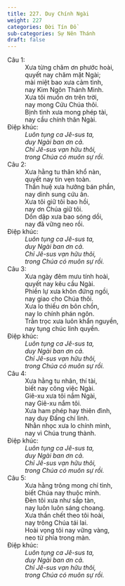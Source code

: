 ```yaml
---
title: 227. Duy Chính Ngài
weight: 227
categories: Đời Tín Đồ
sub-categories: Sự Nên Thánh
draft: false
---
```

<dl><dt>Câu 1:</dt><dd data-verse="1">Xưa từng chăm ơn phước hoài, <br/>quyết nay chăm mặt Ngài; <br/>mài miệt bao xưa cảm tình, <br/>nay Kim Ngôn Thánh Minh. <br/>Xưa tôi muốn ơn trên trời, <br/>nay mong Cứu Chúa thôi. <br/>Bịnh tình xưa mong phép tài, <br/>nay cầu chính thân Ngài. </dd><dt>Điệp khúc:</dt><dd data-chorus="1"><em>Luôn tụng ca Jê-sus ta, <br/>duy Ngài ban ơn cả. <br/>Chỉ Jê-sus vạn hữu thôi, <br/>trong Chúa có muôn sự rồi. </em></dd><dt>Câu 2:</dt><dd data-verse="2">Xưa hằng tu thân khổ nàn, <br/>quyết nay tin vẹn toàn. <br/>Thần huệ xưa hưởng bán phần, <br/>nay dinh sung cứu ân. <br/>Xưa tôi giữ tôi bao hồi, <br/>nay ơn Chúa giữ tôi. <br/>Dồn dập xưa bao sóng dồi, <br/>nay đã vững neo rồi. </dd><dt>Điệp khúc:</dt><dd data-chorus="1"><em>Luôn tụng ca Jê-sus ta, <br/>duy Ngài ban ơn cả. <br/>Chỉ Jê-sus vạn hữu thôi, <br/>trong Chúa có muôn sự rồi. </em></dd><dt>Câu 3:</dt><dd data-verse="3">Xưa ngày đêm mưu tính hoài, <br/>quyết nay kêu cầu Ngài. <br/>Phiền lự xưa khôn đứng ngồi, <br/>nay giao cho Chúa thôi. <br/>Xưa lo thiếu ơn bôn chồn, <br/>nay lo chính phán ngôn. <br/>Trằn trọc xưa luôn khẩn nguyền, <br/>nay tụng chúc linh quyền. </dd><dt>Điệp khúc:</dt><dd data-chorus="1"><em>Luôn tụng ca Jê-sus ta, <br/>duy Ngài ban ơn cả. <br/>Chỉ Jê-sus vạn hữu thôi, <br/>trong Chúa có muôn sự rồi. </em></dd><dt>Câu 4:</dt><dd data-verse="3">Xưa hằng tu nhân, thí tài, <br/>biết nay công việc Ngài. <br/>Giê-xu xưa tôi nắm Ngài, <br/>nay Giê-xu nắm tôi. <br/>Xưa ham phép hay thiên đình, <br/>nay duy Đấng chí linh. <br/>Nhằn nhọc xưa lo chính mình, <br/>nay vì Chúa trung thành. </dd><dt>Điệp khúc:</dt><dd data-chorus="1"><em>Luôn tụng ca Jê-sus ta, <br/>duy Ngài ban ơn cả. <br/>Chỉ Jê-sus vạn hữu thôi, <br/>trong Chúa có muôn sự rồi. </em></dd><dt>Câu 5:</dt><dd data-verse="3">Xưa hằng trông mong chí tình, <br/>biết Chúa nay thuộc mình. <br/>Đèn tôi xưa như sắp tàn, <br/>nay luôn luôn sáng choang. <br/>Xưa thần chết theo tôi hoài, <br/>nay trông Chúa tái lai. <br/>Hoài vọng tôi nay vững vàng, <br/>neo từ phía trong màn. </dd><dt>Điệp khúc:</dt><dd data-chorus="1"><em>Luôn tụng ca Jê-sus ta, <br/>duy Ngài ban ơn cả. <br/>Chỉ Jê-sus vạn hữu thôi, <br/>trong Chúa có muôn sự rồi. </em></dd></dl>